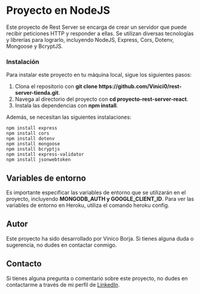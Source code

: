 # Proyecto en NodeJS

Este proyecto de Rest Server se encarga de crear un servidor que puede recibir peticiones HTTP y responder a ellas. Se utilizan diversas tecnologías y librerías para lograrlo, incluyendo NodeJS, Express, Cors, Dotenv, Mongoose y BcryptJS.

### Instalación
Para instalar este proyecto en tu máquina local, sigue los siguientes pasos:
<ol>
 <li>Clona el repositorio con <b>git clone https://github.com/Vinici0/rest-server-tienda.git</b>.</li>
 <li>Navega al directorio del proyecto con <b>cd proyecto-rest-server-react</b>.</li>
 <li>Instala las dependencias con <b>npm install</b>.</li>
</ol>

Además, se necesitan las siguientes instalaciones:
```
npm install express
npm install cors
npm install dotenv
npm install mongoose
npm install bcryptjs
npm install express-validator
npm install jsonwebtoken
```
## Variables de entorno
Es importante especificar las variables de entorno que se utilizarán en el proyecto, incluyendo <b>MONGODB_AUTH y GOOGLE_CLIENT_ID</b>. Para ver las variables de entorno en Heroku, utiliza el comando heroku config.


## Autor
Este proyecto ha sido desarrollado por Vinico Borja. Si tienes alguna duda o sugerencia, no dudes en contactar conmigo.

## Contacto

Si tienes alguna pregunta o comentario sobre este proyecto, no dudes en contactarme a través de mi perfil de [LinkedIn](https://www.linkedin.com/in/vinicio-borja/).
